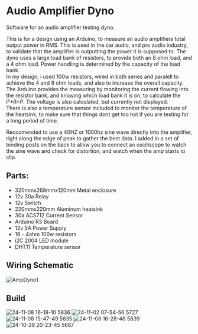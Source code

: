 # Audio Amplifier Dyno
Software for an audio amplifier testing dyno.

This is for a design using an Arduino, to measure an audio amplifiers total output power in RMS. This is used in the car audio, and pro audio industry, to validate that the amplifier is outputting the power it is supposed to.
The dyno uses a large load bank of resistors, to provide both an 8 ohm load, and a 4 ohm load. Power handling is determined by the capacity of the load bank.  
In my design, i used 100w resistors, wired in both series and paralell to achieve the 4 and 8 ohm loads, and also to increase the overall capacity.  
The Arduino provides the measuring by monitoring the current flowing into the resistor bank, and knowing which load bank it is on, to calculate the I²*R=P. The voltage is also calculated, but currently not displayed.  
There is also a temperature sensor included to monitor the temperature of the heatsink, to make sure that things dont get too hot if you are testing for a long period of time.

Reccomended to use a 40HZ or 1000hz sine wave directly into the amplifier, right along the edge of peak to gather the best data. I added in a set of binding posts on the back to allow you to connect an osciliscope to watch the sine wave and check for distortion, and watch when the amp starts to clip.

## Parts:  
- 320mmx268mmx120mm Metal enclosure  
- 12v 30a Relay  
- 12v Switch    
- 220mmx220mm Aluminum heatsink  
- 30a ACS712 Current Sensor  
- Arduino R3 Board  
- 12v 5A Power Supply  
- 16 - 4ohm 100w resistors  
- i2C 2004 LED module  
- DHT11 Temperature sensor  


## Wiring Schematic  
![AmpDyno1](https://github.com/user-attachments/assets/551e230d-a2ef-42d6-981e-578bb0fcd00f)

## Build  

![24-11-08 16-18-10 5836](https://github.com/user-attachments/assets/ff974486-0075-41a3-bc1e-0c9c84607b32)
![24-11-02 07-54-56 5727](https://github.com/user-attachments/assets/2f4c98c8-3f28-46d1-af98-09e95a85cc84)
![24-11-08 15-47-49 5835](https://github.com/user-attachments/assets/b4f910eb-31f0-4fbc-ba15-25acce97b041)
![24-11-08 16-28-46 5839](https://github.com/user-attachments/assets/64ecc2cb-3538-45a2-8d09-a35775052235)![24-10-29 20-23-45 5687](https://github.com/user-attachments/assets/6641ba8b-0f3c-4f56-b17c-aedb407fbec4)

